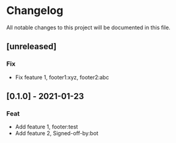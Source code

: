 # Changelog

All notable changes to this project will be documented in this file.

## [unreleased]

### Fix

- Fix feature 1, footer1:xyz, footer2:abc

## [0.1.0] - 2021-01-23

### Feat

- Add feature 1, footer:test
- Add feature 2, Signed-off-by:bot

<!-- generated by git-cliff -->
